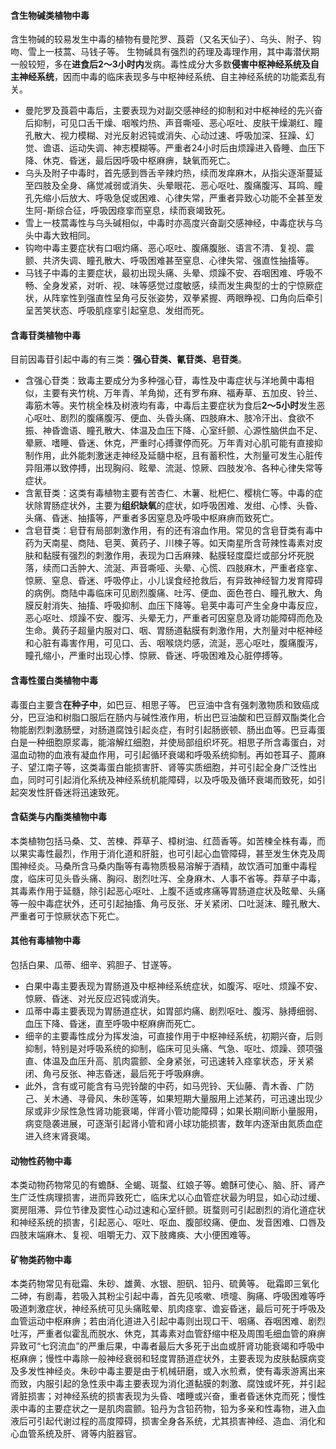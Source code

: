 #### 含生物碱类植物中毒
含生物碱的较易发生中毒的植物有曼陀罗、莨菪（又名天仙子）、乌头、附子、钩吻、雪上一枝蒿、马钱子等。
生物碱具有强烈的药理及毒理作用，其中毒潜伏期一般较短，多在**进食后2～3小时内**发病。毒性成分大多数**侵害中枢神经系统及自主神经系统**，因而中毒的临床表现多与中枢神经系统、自主神经系统的功能紊乱有关。

- 曼陀罗及莨菪中毒后，主要表现为对副交感神经的抑制和对中枢神经的先兴奋后抑制，可见口舌干燥、咽喉灼热、声音嘶哑、恶心呕吐、皮肤干燥潮红、瞳孔散大、视力模糊、对光反射迟钝或消失、心动过速、呼吸加深、狂躁、幻觉、谵语、运动失调、神志模糊等。严重者24小时后由烦躁进入昏睡、血压下降、休克、昏迷，最后因呼吸中枢麻痹，缺氧而死亡。
- 乌头及附子中毒时，首先感到唇舌辛辣灼热，续而发痒麻木，从指尖逐渐蔓延至四肢及全身、痛觉减弱或消失、头晕眼花、恶心呕吐、腹痛腹泻、耳鸣、瞳孔先缩小后放大、呼吸急促或困难、心律失常，严重者异致心功能不全甚至发生阿-斯综合征，呼吸因痉挛而窒息，续而衰竭致死。
- 雪上一枝蒿毒性与乌头碱相似，中毒时亦高度兴奋副交感神经，中毒症状与乌头中毒大致相同。
- 钩吻中毒主要症状有口咽灼痛、恶心呕吐、腹痛腹胀、语言不清、复视、震颤、共济失调、瞳孔散大、呼吸困难甚至窒息、心律失常、强直性抽搐等。
- 马钱子中毒的主要症状，最初出现头痛、头晕、烦躁不安、吞咽困难、呼吸不畅、全身发紧，对听、视、味等感觉过度敏感，续而发生典型的士的宁惊厥症状，从阵挛性到强直性呈角弓反张姿势，双拳紧握、两眼睁视、口角向后牵引呈苦笑状态、呼吸肌痉挛引起窒息、发绀而死。


#### 含毒苷类植物中毒 
目前因毒苷引起中毒的有三类：**强心苷类、氰苷类、皂苷类**。
- 含强心苷类：致毒主要成分为多种强心苷，毒性及中毒症状与洋地黄中毒相似，主要有夹竹桃、万年青、羊角拗，还有罗布麻、福寿草、五加皮、铃兰、毒筋木等。夹竹桃全株及树液均有毒，中毒后主要症状为食后**2～5小时**发生恶心呕吐、剧烈的腹痛腹泻、便血、头昏头痛、四肢麻木、肢冷汗出、食欲不振、神昏谵语、瞳孔散大、体温及血压下降、心室纤颤、心源性脑供血不足、晕厥、嗜睡、昏迷、休克，严重时心搏骤停而死。万年青对心肌可能有直接抑制作用，此外能刺激迷走神经及延髓中枢，且有蓄积性，大剂量可发生心脏传异阻滞以致停搏，出现胸闷、眩晕、流涎、惊厥、四肢发冷、各种心律失常等症状。
- 含氰苷类：这类有毒植物主要有苦杏仁、木薯、枇杷仁、樱桃仁等。中毒的症状除胃肠症状外，主要为**组织缺氧**的症状，如呼吸困难、发绀、心悸、头昏、头痛、昏迷、抽搐等，严重者多因窒息及呼吸中枢麻痹而致死亡。
- 含皂苷类：皂苷有局部刺激作用，有的还有溶血作用。常见的含皂苷类有毒中药为天南星、商陆、皂荚、黄药子、川楝子等。如天南星所含苛辣性毒素对皮肤和黏膜有强烈的刺激作用，表现为口舌麻辣、黏膜轻度糜烂或部分坏死脱落，续而口舌肿大、流涎、声音嘶哑、头晕、心慌、四肢麻木，严重者痉挛、惊厥、窒息、昏迷、呼吸停止，小儿误食经抢救后，有异致神经智力发育障碍的病例。商陆中毒临床可见剧烈腹痛、吐泻、便血、面色苍白、瞳孔散大、角膜反射消失、抽搐、呼吸抑制、血压下降等。皂荚中毒可产生全身中毒反应，恶心呕吐、烦躁不安、腹泻、头晕无力，严重者可因窒息及肾功能障碍而危及生命。黄药子超量内服对口、咽、胃肠道黏膜有刺激作用，大剂量对中枢神经和心脏有毒害作用，可见口、舌、咽喉烧灼感，流涎，恶心呕吐，腹痛腹泻，瞳孔缩小，严重时出现心悸、惊厥、昏迷、呼吸困难及心脏停搏等。

#### 含毒性蛋白类植物中毒 

毒蛋白主要含**在种子中**，如巴豆、相思子等。
巴豆油中含有强刺激物质和致癌成分，巴豆油和树脂口服后在肠内与碱性液作用，析出巴豆油酸和巴豆醇双酯类化合物能剧烈刺激肠壁，对肠道腐蚀引起炎症，有时引起肠嵌顿、肠出血等。巴豆毒蛋白是一种细胞原浆毒，能溶解红细胞，并使局部组织坏死。相思子所含毒蛋白，对温血动物的血液有凝血作用，可引起循环衰竭和呼吸系统抑制。再如苍耳子、蓖麻子、望江南子等，这类毒蛋白能损害肝、肾等实质细胞，并可引起全身广泛性出血，同时可引起消化系统及神经系统机能障碍，以及呼吸及循环衰竭而致死，如引起突发性肝昏迷将迅速致死。


#### 含萜类与内酯类植物中毒　
本类植物包括马桑、艾、苦楝、莽草子、樟树油、红茴香等。如苦楝全株有毒，而以果实毒性最烈，作用于消化道和肝脏，也可引起心血管障碍，甚至发生休克及周围神经炎。马桑所含马桑内酯等有毒物质极易溶解于酒精，故饮酒可加重中毒程度，临床可见头昏头痛、胸闷、剧烈吐泻、全身麻木、人事不省等。莽草子中毒，其毒素作用于延髓，除引起恶心呕吐、上腹不适或疼痛等胃肠道症状及眩晕、头痛等一般中毒症状外，还可引起抽搐、角弓反张、牙关紧闭、口吐涎沫、瞳孔散大、严重者可于惊厥状态下死亡。

#### 其他有毒植物中毒　
包括白果、瓜蒂、细辛、鸦胆子、甘遂等。
- 白果中毒主要表现为胃肠道及中枢神经系统症状，如腹泻、呕吐、烦躁不安、惊厥、昏迷、对光反应迟钝或消失。
- 瓜蒂中毒主要表现为胃肠道症状，如胃部灼痛、剧烈呕吐、腹泻、脉搏细弱、血压下降、昏迷，直至呼吸中枢麻痹而死亡。
- 细辛的主要毒性成分为挥发油，可直接作用于中枢神经系统，初期兴奋，后则抑制，特别是对呼吸系统的抑制，临床可见头痛、气急、呕吐、烦躁、颈项强直、体温及血压升高、肌肉震颤、全身紧张，可迅速转入痉挛状态，牙关紧闭、角弓反张、神志昏迷，最后死于呼吸麻痹。
- 此外，含有或可能含有马兜铃酸的中药，如马兜铃、天仙藤、青木香、广防己、关木通、寻骨风、朱砂莲等，如果短期大量服用上述某药，可迅速出现少尿或非少尿性急性肾功能衰竭，伴肾小管功能障碍；如果长期间断小量服用，病变隐袭进展，可逐渐引起肾小管和肾小球功能损害，数年内逐渐由氮质血症进入终末肾衰竭。

#### 动物性药物中毒　
本类动物药物常见的有蟾酥、全蝎、斑蝥、红娘子等。蟾酥可使心、脑、肝、肾产生广泛性病理损害，进而异致死亡，临床尤以心血管症状最为明显，如心动过缓、窦房阻滞、异位节律及窦性心动过速和心室纤颤。斑蝥则可引起剧烈的消化道症状和神经系统的损害，引起恶心、呕吐、呕血、腹部绞痛、便血、发音困难、口唇及四肢末端麻木、复视、咀嚼无力、双下肢瘫痪、大小便困难等。


#### 矿物类药物中毒　
本类药物常见有砒霜、朱砂、雄黄、水银、胆矾、铅丹、硫黄等。
砒霜即三氧化二砷，有剧毒，若吸入其粉尘引起中毒，首先见咳嗽、喷嚏、胸痛、呼吸困难等呼吸道刺激症状，神经系统可见头痛眩晕、肌肉痉挛、谵妄昏迷，最后可死于呼吸及血管运动中枢麻痹；若由消化道进入引起中毒则出现口干、咽痛、吞咽困难、剧烈吐泻，严重者似霍乱而脱水、休克，其毒素对血管舒缩中枢及周围毛细血管的麻痹异致可“七窍流血”的严重后果，中毒者最后大多死于出血或肝肾功能衰竭和呼吸中枢麻痹；慢性中毒除一般神经衰弱和轻度胃肠道症状外，主要表现为皮肤黏膜病变及多发性神经炎。朱砂中毒主要是由于机械研磨，或入水煎煮，使有毒汞游离出来而致，内服引起的急性汞中毒主要表现为消化道黏膜的刺激、腐蚀或坏死，并引起肾脏损害；对神经系统的损害表现为头昏、嗜睡或兴奋，重者昏迷休克而死；慢性汞中毒的主要症状之一是肌肉震颤。铅丹为含铅药物，铅为多亲和性毒物，进入血液后可引起代谢过程的高度障碍，损害全身各系统，尤其损害神经、造血、消化和心血管系统及肝、肾等内脏器官。






































